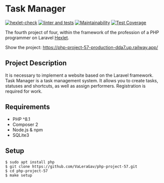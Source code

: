 # Task Manager

[![hexlet-check](https://github.com/VaLeraGav/php-project-57/workflows/hexlet-check/badge.svg)](https://github.com/VaLeraGav/php-project-57/actions)
[![linter and tests](https://github.com/VaLeraGav/php-project-57/actions/workflows/workflow.yml/badge.svg)](https://github.com/VaLeraGav/php-project-57/actions/workflows/workflow.yml)
[![Maintainability](https://api.codeclimate.com/v1/badges/fe1c70f8445a1771f610/maintainability)](https://codeclimate.com/github/VaLeraGav/php-project-lvl4/maintainability)
[![Test Coverage](https://api.codeclimate.com/v1/badges/fe1c70f8445a1771f610/test_coverage)](https://codeclimate.com/github/VaLeraGav/php-project-lvl4/test_coverage)

The fourth project of four, within the framework of the profession of a PHP programmer on
Laravel [Hexlet](https://ru.hexlet.io/professions/php).

Show the project: https://php-project-57-production-dda7.up.railway.app/

## Project Description

It is necessary to implement a website based on the Laravel framework.
Task Manager is a task management system.
It allows you to create tasks, statuses and shortcuts, as well as assign performers. Registration is required for work.

## Requirements

* PHP ^8.1
* Composer 2
* Node.js & npm
* SQLite3

## Setup

```
$ sudo apt install php
$ git clone https://github.com/VaLeraGav/php-project-57.git
$ cd php-project-57
$ make setup
```


